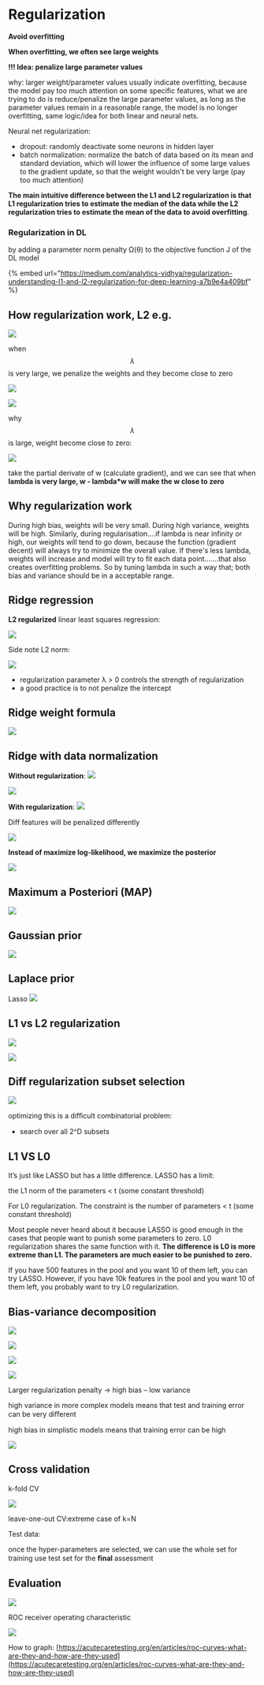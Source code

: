 # Regularization

**Avoid overfitting**

**When overfitting, we often see large weights**

**!!! Idea: penalize large parameter values**

why: larger weight/parameter values usually indicate overfitting, because the model pay too much attention on some specific features, what we are trying to do is reduce/penalize the large parameter values, as long as the parameter values remain in a reasonable range, the model is no longer overfitting, same logic/idea for both linear and neural nets.&#x20;

Neural net regularization:&#x20;

* dropout: randomly deactivate some neurons in hidden layer
* batch normalization: normalize the batch of data based on its mean and standard deviation, which will lower the influence of some large values to the gradient update, so that the weight wouldn't be very large (pay too much attention)



**The main intuitive difference between the L1 and L2 regularization is that L1 regularization tries to estimate the median of the data while the L2 regularization tries to estimate the mean of the data to avoid overfitting**.



### Regularization in DL

by adding a parameter norm penalty Ω(θ) to the objective function J of the DL model

{% embed url="https://medium.com/analytics-vidhya/regularization-understanding-l1-and-l2-regularization-for-deep-learning-a7b9e4a409bf" %}

## How regularization work, L2 e.g.

![](<.gitbook/assets/image (87).png>)

when $$\lambda$$ is very large, we penalize the weights and they become close to zero

![](<.gitbook/assets/image (88).png>)

![](<.gitbook/assets/image (89).png>)

why $$\lambda$$ is large, weight become close to zero:

![](<.gitbook/assets/image (90).png>)

take the partial derivate of w (calculate gradient), and we can see that when **lambda is very large, w - lambda\*w will make the w close to zero**

## Why regularization work

During high bias, weights will be very small. During high variance, weights will be high. Similarly, during regularisation....if lambda is near infinity or high, our weights will tend to go down, because the function (gradient decent) will always try to minimize the overall value. If there's less lambda, weights will increase and model will try to fit each data point.......that also creates overfitting problems. So by tuning lambda in such a way that; both bias and variance should be in a acceptable range.

## Ridge regression

**L2 regularized** linear least squares regression:

![](.gitbook/assets/76.png)

Side note L2 norm:

![](.gitbook/assets/77.png)

* regularization parameter  λ > 0 controls the strength of regularization
* a good practice is to not penalize the intercept

## Ridge weight formula

![](.gitbook/assets/78.png)

## Ridge with data normalization

**Without regularization**: ![](.gitbook/assets/79.png)

![](.gitbook/assets/80.png)

**With regularization**: ![](.gitbook/assets/81.png)

Diff features will be penalized differently

![](.gitbook/assets/82.png)

**Instead of maximize log-likelihood, we maximize the posterior**

![](.gitbook/assets/83.png)

## Maximum a Posteriori (MAP)

![](.gitbook/assets/84.png)

## Gaussian prior

![](.gitbook/assets/85.png)

## Laplace prior

Lasso ![](.gitbook/assets/86.png)

## L1 vs L2 regularization

![](.gitbook/assets/87.png)

![](.gitbook/assets/88.png)

## Diff regularization subset selection

![](.gitbook/assets/89.png)

optimizing this is a diﬃcult combinatorial problem:

* search over all    2^D     subsets

## L1 VS L0

It’s just like LASSO but has a little difference. LASSO has a limit:

the L1 norm of the parameters < t (some constant threshold)

For L0 regularization. The constraint is the number of parameters < t (some constant threshold)

Most people never heard about it because LASSO is good enough in the cases that people want to punish some parameters to zero. L0 regularization shares the same function with it. **The difference is L0 is more extreme than L1. The parameters are much easier to be punished to zero.**

If you have 500 features in the pool and you want 10 of them left, you can try LASSO. However, if you have 10k features in the pool and you want 10 of them left, you probably want to try L0 regularization.

## Bias-variance decomposition

![](.gitbook/assets/90.png)

![](.gitbook/assets/91.png)

![](.gitbook/assets/92.png)

![](.gitbook/assets/93.png)

Larger regularization penalty -> high bias – low variance

high variance in more complex models means that test and training error can be very diﬀerent

high bias in simplistic models means that training error can be high

![](.gitbook/assets/94.png)

## Cross validation

k-fold CV

![](.gitbook/assets/95.png)

leave-one-out CV:extreme case of k=N

Test data:

once the hyper-parameters are selected, we can use the whole set for training use test set for the **ﬁnal** assessment

## Evaluation

![](.gitbook/assets/96.png)

ROC receiver operating characteristic

![](.gitbook/assets/97.png)

How to graph: [https://acutecaretesting.org/en/articles/roc-curves-what-are-they-and-how-are-they-used](https://acutecaretesting.org/en/articles/roc-curves-what-are-they-and-how-are-they-used)

##
